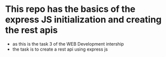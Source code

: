 # This repo has the basics of the express JS initialization and creating the rest apis
 - as this is the task 3 of the WEB Development intership
 - the task is to create a rest api using express js
